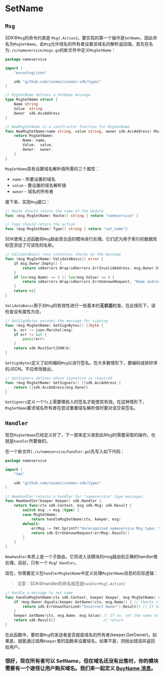 # SetName

## `Msg`

SDK中`Msg`的命令约束是 `Msg{.Action}`。要实现的第一个操作是`SetName`，因此命名为`MsgSetName`。此`Msg`允许域名的所有者设置该域名的解析返回值。首先在名为`./x/nameservice/msgs.go`的新文件中定义`MsgSetName`：

```go
package nameservice

import (
	"encoding/json"

	sdk "github.com/cosmos/cosmos-sdk/types"
)

// MsgSetName defines a SetName message
type MsgSetName struct {
	Name string
	Value  string
	Owner  sdk.AccAddress
}

// NewMsgSetName is a constructor function for MsgSetName
func NewMsgSetName(name string, value string, owner sdk.AccAddress) MsgSetName {
	return MsgSetName{
		Name: name,
		Value:  value,
		Owner:  owner,
	}
}
```

`MsgSetName`具有设置域名解析值所需的三个属性：

- `name` - 所要设置的域名
- `value` - 要设置的域名解析值
- `owner` - 域名的所有者

接下来，实现`Msg`接口：

```go
// Route should return the name of the module
func (msg MsgSetName) Route() string { return "nameservice" }

// Type should return the action
func (msg MsgSetName) Type() string { return "set_name"}
```

SDK使用上述函数将`Msg`路由至合适的模块进行处理。它们还为用于索引的数据库标签添加了可读性的名称。

```go
// ValidateBasic runs stateless checks on the message
func (msg MsgSetName) ValidateBasic() error {
	if msg.Owner.Empty() {
		return sdkerrors.Wrap(sdkerrors.ErrInvalidAddress, msg.Owner.String())
	}
	if len(msg.Name) == 0 || len(msg.Value) == 0 {
		return sdkerrors.Wrap(sdkerrors.ErrUnknownRequest, "Name and/or Value cannot be empty")
	}
	return nil
}
```

`ValidateBasic`用于对`Msg`的有效性进行一些基本的**无状态**检查。在此情形下，请检查没有属性为空。

```go
// GetSignBytes encodes the message for signing
func (msg MsgSetName) GetSignBytes() []byte {
	b, err := json.Marshal(msg)
	if err != nil {
		panic(err)
	}
	return sdk.MustSortJSON(b)
}
```

`GetSignBytes`定义了如何编码`Msg`以进行签名。在大多数情形下，要编码成排好序的JSON。不应修改输出。

```go
// GetSigners defines whose signature is required
func (msg MsgSetName) GetSigners() []sdk.AccAddress {
	return []sdk.AccAddress{msg.Owner}
}
```

`GetSigners`定义一个`Tx`上需要哪些人的签名才能使其有效。在这种情形下，`MsgSetName`要求域名所有者在尝试重置域名解析值时要对该交易签名。

## `Handler`

现在`MsgSetName`已经定义好了，下一部来定义收到此Msg时需要采取的操作。也就是`handler`所要做的。

在一个新文件(`./x/nameservice/handler.go`)先写入如下代码：

```go
package nameservice

import (
	"fmt"

	sdk "github.com/cosmos/cosmos-sdk/types"
)

// NewHandler returns a handler for "nameservice" type messages.
func NewHandler(keeper Keeper) sdk.Handler {
	return func(ctx sdk.Context, msg sdk.Msg) sdk.Result {
		switch msg := msg.(type) {
		case MsgSetName:
			return handleMsgSetName(ctx, keeper, msg)
		default:
			errMsg := fmt.Sprintf("Unrecognized nameservice Msg type: %v", msg.Type())
			return sdk.ErrUnknownRequest(errMsg).Result()
		}
	}
}
```

`NewHandler`本质上是一个子路由，它将进入该模块的msg路由到正确的handler做处理。目前，只有一个 `Msg`/` Handler`。

现在，你需要定义在`handlerMsgSetName`中定义处理`MsgSetName`消息的实际逻辑：

> 注意：SDK中handler的命名规范是`handlerMsg{.Action}`

```go
// Handle a message to set name
func handleMsgSetName(ctx sdk.Context, keeper Keeper, msg MsgSetName) sdk.Result {
	if !msg.Owner.Equals(keeper.GetOwner(ctx, msg.Name)) { // Checks if the the msg sender is the same as the current owner
		return sdk.ErrUnauthorized("Incorrect Owner").Result() // If not, throw an error
	}
	keeper.SetName(ctx, msg.Name, msg.Value) // If so, set the name to the value specified in the msg.
	return sdk.Result{}                      // return
}
```

在此函数中，要检查`Msg`的发送者是否就是域名的所有者(keeper.GetOwner)。如果是，就能通过调用`Keeper`里的函数来设置域名。如果不是，则抛出错误并返回给用户。

### 很好，现在所有者可以 SetName，但在域名还没有出售时，你的模块需要有一个途径让用户购买域名。我们来一起定义 [BuyName 消息](./07-buy-name.md)。

